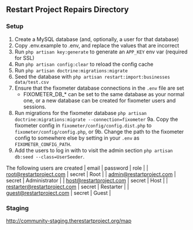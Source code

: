 ## Restart Project Repairs Directory

### Setup

1. Create a MySQL database (and, optionally, a user for that database)
2. Copy .env.example to .env, and replace the values that are incorrect
3. Run `php artisan key:generate` to generate an `APP_KEY` env var (required for SSL)
4. Run `php artisan config:clear` to reload the config cache
5. Run `php artisan doctrine:migrations:migrate`
6. Seed the database with `php artisan restart:import:businesses data/test.csv`
7. Ensure that the fixometer database connections in the `.env` file are set
    * FIXOMETER_DB_* can be set to the same database as your normal one, or a new database
    can be created for fixometer users and sessions.
8. Run migrations for the fixometer database `php artisan doctrine:migrations:migrate --connection=fixometer`
9a. Copy the fixometer config in `fixometer/config/config.dist.php` to `fixometer/config/config.php`, or
9b. Change the path to the fixometer config to somewhere else by setting in your `.env` as `FIXOMETER_CONFIG_PATH`.
10. Add the users to log in with to visit the admin section `php artisan db:seed --class=UserSeeder`.

The following users are created
| email | password | role |
| root@restartproject.com | secret | Root |
| admin@restartproject.com | secret | Administrator |
| host@restartproject.com | secret | Host |
| restarter@restartproject.com | secret | Restarter |
| guest@restartproject.com | secret | Guest |

### Staging

http://community-staging.therestartproject.org/map